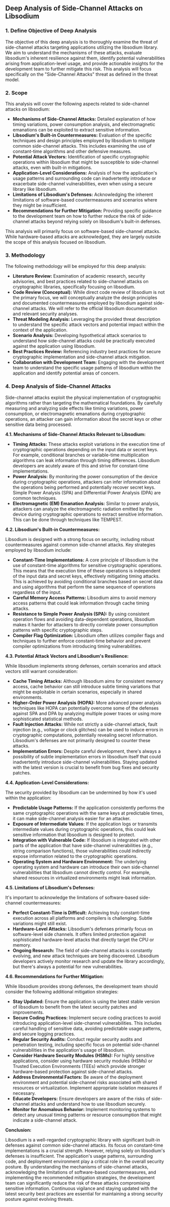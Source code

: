 ## Deep Analysis of Side-Channel Attacks on Libsodium

### 1. Define Objective of Deep Analysis

The objective of this deep analysis is to thoroughly examine the threat of side-channel attacks targeting applications utilizing the libsodium library. We aim to understand the mechanisms of these attacks, evaluate libsodium's inherent resilience against them, identify potential vulnerabilities arising from application-level usage, and provide actionable insights for the development team to further mitigate this risk. This analysis will focus specifically on the "Side-Channel Attacks" threat as defined in the threat model.

### 2. Scope

This analysis will cover the following aspects related to side-channel attacks on libsodium:

*   **Mechanisms of Side-Channel Attacks:**  Detailed explanation of how timing variations, power consumption analysis, and electromagnetic emanations can be exploited to extract sensitive information.
*   **Libsodium's Built-in Countermeasures:**  Evaluation of the specific techniques and design principles employed by libsodium to mitigate common side-channel attacks. This includes examining the use of constant-time algorithms and other defensive measures.
*   **Potential Attack Vectors:**  Identification of specific cryptographic operations within libsodium that might be susceptible to side-channel attacks, even with built-in mitigations.
*   **Application-Level Considerations:**  Analysis of how the application's usage patterns and surrounding code can inadvertently introduce or exacerbate side-channel vulnerabilities, even when using a secure library like libsodium.
*   **Limitations of Libsodium's Defenses:**  Acknowledging the inherent limitations of software-based countermeasures and scenarios where they might be insufficient.
*   **Recommendations for Further Mitigation:**  Providing specific guidance to the development team on how to further reduce the risk of side-channel attacks beyond relying solely on libsodium's built-in defenses.

This analysis will primarily focus on software-based side-channel attacks. While hardware-based attacks are acknowledged, they are largely outside the scope of this analysis focused on libsodium.

### 3. Methodology

The following methodology will be employed for this deep analysis:

*   **Literature Review:**  Examination of academic research, security advisories, and best practices related to side-channel attacks on cryptographic libraries, specifically focusing on libsodium.
*   **Code Review (Conceptual):**  While direct code review of libsodium is not the primary focus, we will conceptually analyze the design principles and documented countermeasures employed by libsodium against side-channel attacks. We will refer to the official libsodium documentation and relevant security analyses.
*   **Threat Modeling Analysis:**  Leveraging the provided threat description to understand the specific attack vectors and potential impact within the context of the application.
*   **Scenario Analysis:**  Developing hypothetical attack scenarios to understand how side-channel attacks could be practically executed against the application using libsodium.
*   **Best Practices Review:**  Referencing industry best practices for secure cryptographic implementation and side-channel attack mitigation.
*   **Collaboration with Development Team:**  Engaging with the development team to understand the specific usage patterns of libsodium within the application and identify potential areas of concern.

### 4. Deep Analysis of Side-Channel Attacks

Side-channel attacks exploit the physical implementation of cryptographic algorithms rather than targeting the mathematical foundations. By carefully measuring and analyzing side effects like timing variations, power consumption, or electromagnetic emanations during cryptographic operations, an attacker can gain information about the secret keys or other sensitive data being processed.

**4.1. Mechanisms of Side-Channel Attacks Relevant to Libsodium:**

*   **Timing Attacks:** These attacks exploit variations in the execution time of cryptographic operations depending on the input data or secret keys. For example, conditional branches or variable-time multiplication algorithms can leak information through timing differences. Libsodium developers are acutely aware of this and strive for constant-time implementations.
*   **Power Analysis:** By monitoring the power consumption of the device during cryptographic operations, attackers can infer information about the operations being performed and potentially recover secret keys. Simple Power Analysis (SPA) and Differential Power Analysis (DPA) are common techniques.
*   **Electromagnetic (EM) Emanation Analysis:** Similar to power analysis, attackers can analyze the electromagnetic radiation emitted by the device during cryptographic operations to extract sensitive information. This can be done through techniques like TEMPEST.

**4.2. Libsodium's Built-in Countermeasures:**

Libsodium is designed with a strong focus on security, including robust countermeasures against common side-channel attacks. Key strategies employed by libsodium include:

*   **Constant-Time Implementations:**  A core principle of libsodium is the use of constant-time algorithms for sensitive cryptographic operations. This means that the execution time of these operations is independent of the input data and secret keys, effectively mitigating timing attacks. This is achieved by avoiding conditional branches based on secret data and using algorithms that perform the same sequence of operations regardless of the input.
*   **Careful Memory Access Patterns:** Libsodium aims to avoid memory access patterns that could leak information through cache timing attacks.
*   **Resistance to Simple Power Analysis (SPA):** By using consistent operation flows and avoiding data-dependent operations, libsodium makes it harder for attackers to directly correlate power consumption patterns with specific cryptographic steps.
*   **Compiler Flag Optimization:** Libsodium often utilizes compiler flags and techniques to further enforce constant-time behavior and prevent compiler optimizations from introducing timing vulnerabilities.

**4.3. Potential Attack Vectors and Libsodium's Resilience:**

While libsodium implements strong defenses, certain scenarios and attack vectors still warrant consideration:

*   **Cache Timing Attacks:** Although libsodium aims for consistent memory access, cache behavior can still introduce subtle timing variations that might be exploitable in certain scenarios, especially in shared environments.
*   **Higher-Order Power Analysis (HOPA):** More advanced power analysis techniques like HOPA can potentially overcome some of the defenses against SPA and DPA by analyzing multiple power traces or using more sophisticated statistical methods.
*   **Fault Injection Attacks:** While not strictly a side-channel attack, fault injection (e.g., voltage or clock glitches) can be used to induce errors in cryptographic computations, potentially revealing secret information. Libsodium's defenses are not primarily designed to counter these attacks.
*   **Implementation Errors:** Despite careful development, there's always a possibility of subtle implementation errors in libsodium itself that could inadvertently introduce side-channel vulnerabilities. Staying updated with the latest version is crucial to benefit from bug fixes and security patches.

**4.4. Application-Level Considerations:**

The security provided by libsodium can be undermined by how it's used within the application:

*   **Predictable Usage Patterns:** If the application consistently performs the same cryptographic operations with the same keys at predictable times, it can make side-channel analysis easier for an attacker.
*   **Exposure of Intermediate Values:** If the application logs or transmits intermediate values during cryptographic operations, this could leak sensitive information that libsodium is designed to protect.
*   **Integration with Vulnerable Code:** If libsodium is integrated with other parts of the application that have side-channel vulnerabilities (e.g., string comparison functions), those vulnerabilities could indirectly expose information related to the cryptographic operations.
*   **Operating System and Hardware Environment:** The underlying operating system and hardware can introduce their own side-channel vulnerabilities that libsodium cannot directly control. For example, shared resources in virtualized environments might leak information.

**4.5. Limitations of Libsodium's Defenses:**

It's important to acknowledge the limitations of software-based side-channel countermeasures:

*   **Perfect Constant-Time is Difficult:** Achieving truly constant-time execution across all platforms and compilers is challenging. Subtle variations might still exist.
*   **Hardware-Level Attacks:** Libsodium's defenses primarily focus on software-level side channels. It offers limited protection against sophisticated hardware-level attacks that directly target the CPU or memory.
*   **Ongoing Research:** The field of side-channel attacks is constantly evolving, and new attack techniques are being discovered. Libsodium developers actively monitor research and update the library accordingly, but there's always a potential for new vulnerabilities.

**4.6. Recommendations for Further Mitigation:**

While libsodium provides strong defenses, the development team should consider the following additional mitigation strategies:

*   **Stay Updated:**  Ensure the application is using the latest stable version of libsodium to benefit from the latest security patches and improvements.
*   **Secure Coding Practices:**  Implement secure coding practices to avoid introducing application-level side-channel vulnerabilities. This includes careful handling of sensitive data, avoiding predictable usage patterns, and secure logging practices.
*   **Regular Security Audits:** Conduct regular security audits and penetration testing, including specific focus on potential side-channel vulnerabilities in the application's usage of libsodium.
*   **Consider Hardware Security Modules (HSMs):** For highly sensitive applications, consider using hardware security modules (HSMs) or Trusted Execution Environments (TEEs) which provide stronger hardware-based protection against side-channel attacks.
*   **Address Environmental Factors:** Be aware of the deployment environment and potential side-channel risks associated with shared resources or virtualization. Implement appropriate isolation measures if necessary.
*   **Educate Developers:** Ensure developers are aware of the risks of side-channel attacks and understand how to use libsodium securely.
*   **Monitor for Anomalous Behavior:** Implement monitoring systems to detect any unusual timing patterns or resource consumption that might indicate a side-channel attack.

**Conclusion:**

Libsodium is a well-regarded cryptographic library with significant built-in defenses against common side-channel attacks. Its focus on constant-time implementations is a crucial strength. However, relying solely on libsodium's defenses is insufficient. The application's usage patterns, surrounding code, and deployment environment play a critical role in the overall security posture. By understanding the mechanisms of side-channel attacks, acknowledging the limitations of software-based countermeasures, and implementing the recommended mitigation strategies, the development team can significantly reduce the risk of these attacks compromising sensitive information. Continuous vigilance and staying updated with the latest security best practices are essential for maintaining a strong security posture against evolving threats.